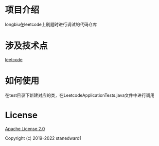 # 项目介绍

longbiu在leetcode上刷题时进行调试的代码仓库

# 涉及技术点

[leetcode](https://leetcode.cn/)

# 如何使用

在test目录下新建对应的类，在LeetcodeApplicationTests.java文件中进行调用

# License

[Apache License 2.0](LICENSE)

Copyright (c) 2019-2022 stanedward1